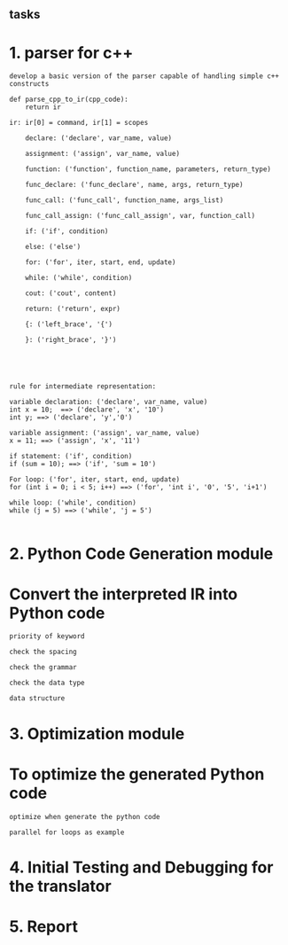 ## tasks

# 1. parser for c++
    develop a basic version of the parser capable of handling simple c++ constructs

```
def parse_cpp_to_ir(cpp_code):
    return ir

```



````
ir: ir[0] = command, ir[1] = scopes

    declare: ('declare', var_name, value)

    assignment: ('assign', var_name, value)

    function: ('function', function_name, parameters, return_type)

    func_declare: ('func_declare', name, args, return_type) 

    func_call: ('func_call', function_name, args_list)

    func_call_assign: ('func_call_assign', var, function_call)

    if: ('if', condition)

    else: ('else')

    for: ('for', iter, start, end, update)

    while: ('while', condition)

    cout: ('cout', content)

    return: ('return', expr)

    {: ('left_brace', '{')

    }: ('right_brace', '}')
    

    


````  


```
rule for intermediate representation:

variable declaration: ('declare', var_name, value)
int x = 10;  ==> ('declare', 'x', '10')
int y; ==> ('declare', 'y','0')

variable assignment: ('assign', var_name, value)
x = 11; ==> ('assign', 'x', '11')

if statement: ('if', condition)
if (sum = 10); ==> ('if', 'sum = 10')

For loop: ('for', iter, start, end, update)
for (int i = 0; i < 5; i++) ==> ('for', 'int i', '0', '5', 'i+1')

while loop: ('while', condition)
while (j = 5) ==> ('while', 'j = 5')


```


# 2. Python Code Generation module

# Convert the interpreted IR into Python code

```
priority of keyword

check the spacing

check the grammar

check the data type

data structure

```



# 3. Optimization module

# To optimize the generated Python code

```
optimize when generate the python code

parallel for loops as example

```


# 4. Initial Testing and Debugging for the translator


# 5. Report


